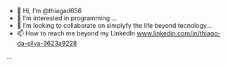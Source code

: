 - 👋 Hi, I’m @thiagad656
- 👀 I’m interested in programming ...
- 💞️ I’m looking to collaborate on simplyfy the life beyond tecnology...
- 📫 How to reach me beyond my LinkedIn www.linkedin.com/in/thiago-da-silva-3623a9228

...

<!---
thiagad656/thiagad656 is a ✨ special ✨ repository because its `README.md` (this file) appears on your GitHub profile.
You can click the Preview link to take a look at your changes.
--->

